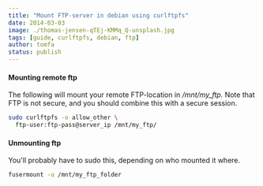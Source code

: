 ```yaml
---
title: "Mount FTP-server in debian using curlftpfs"
date: 2014-03-03
image: ./thomas-jensen-qTEj-KMMq_Q-unsplash.jpg
tags: [guide, curlftpfs, debian, ftp]
author: tomfa
status: publish
---
```


#### Mounting remote ftp

The following will mount your remote FTP-location in _/mnt/my\_ftp._ Note that FTP is not secure, and you should combine this with a secure session.

```bash
sudo curlftpfs -o allow_other \
  ftp-user:ftp-pass@server_ip /mnt/my_ftp/
```

#### Unmounting ftp

You'll probably have to sudo this, depending on who mounted it where.

```bash
fusermount -u /mnt/my_ftp_folder
```
